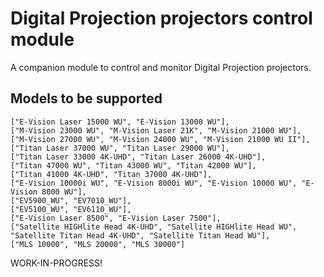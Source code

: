 # Digital Projection projectors control module

A companion module to control and monitor Digital Projection projectors.

## Models to be supported

    ["E-Vision Laser 15000 WU", "E-Vision 13000 WU"],
    ["M-Vision 23000 WU", "M-Vision Laser 21K", "M-Vision 21000 WU"],
    ["M-Vision 27000 WU", "M-Vision 24000 WU", "M-Vision 21000 WU II"],
    ["Titan Laser 37000 WU", "Titan Laser 29000 WU"],
    ["Titan Laser 33000 4K-UHD", "Titan Laser 26000 4K-UHD"],
    ["Titan 47000 WU", "Titan 43000 WU", "Titan 42000 WU"],
    ["Titan 41000 4K-UHD", "Titan 37000 4K-UHD"],
    ["E-Vision 10000i WU", "E-Vision 8000i WU", "E-Vision 10000 WU", "E-Vision 8000 WU"],
    ["EV5900_WU", "EV7010_WU"],
    ["EV5100_WU", "EV6110_WU"],
    ["E-Vision Laser 8500", "E-Vision Laser 7500"],
    ["Satellite HIGHlite Head 4K-UHD", "Satellite HIGHlite Head WU", "Satellite Titan Head 4K-UHD", "Satellite Titan Head WU"],
    ["MLS 10000", "MLS 20000", "MLS 30000"]

WORK-IN-PROGRESS!
